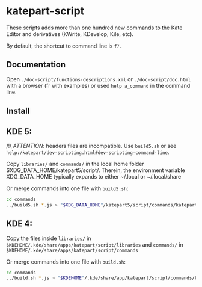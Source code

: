 katepart-script
===============

These scripts adds more than one hundred new commands to the Kate Editor and derivatives (KWrite, KDevelop, Kile, etc).

By default, the shortcut to command line is `f7`.


Documentation
-------------

Open `./doc-script/functions-descriptions.xml` or `./doc-script/doc.html` with a browser (fr with examples) or used `help a_command` in the command line.


Install
-------

## KDE 5:

/!\ _ATTENTION_: headers files are incompatible. Use `build5.sh` or see `help:/katepart/dev-scripting.html#dev-scripting-command-line`.

Copy `libraries/` and `commands/` in the local home folder $XDG_DATA_HOME/katepart5/script/. Therein, the environment variable XDG_DATA_HOME typically expands to either ~/.local or ~/.local/share

Or merge commands into one file with `build5.sh`:

```sh
cd commands
../build5.sh *.js > "$XDG_DATA_HOME"/katepart5/script/commands/katepartscript.kfs5.js
```

## KDE 4:

Copy the files inside `libraries/` in `$KDEHOME/.kde/share/apps/katepart/script/libraries` and `commands/` in `$KDEHOME/.kde/share/apps/katepart/script/commands`

Or merge commands into one file with `build.sh`:

```sh
cd commands
../build.sh *.js > "$KDEHOME"/.kde/share/app/katepart/script/commands/katepartscript.kfs4.js
```
